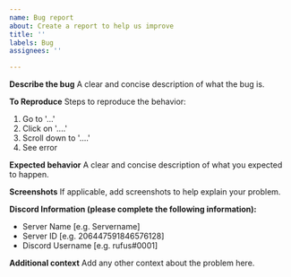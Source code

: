 ```yaml
---
name: Bug report
about: Create a report to help us improve
title: ''
labels: Bug
assignees: ''

---
```


**Describe the bug**
A clear and concise description of what the bug is.

**To Reproduce**
Steps to reproduce the behavior:
1. Go to '...'
2. Click on '....'
3. Scroll down to '....'
4. See error

**Expected behavior**
A clear and concise description of what you expected to happen.

**Screenshots**
If applicable, add screenshots to help explain your problem.

**Discord Information (please complete the following information):**
 - Server Name [e.g. Servername]
 - Server ID [e.g. 206447591846576128]
 - Discord Username [e.g. rufus#0001]

**Additional context**
Add any other context about the problem here.
